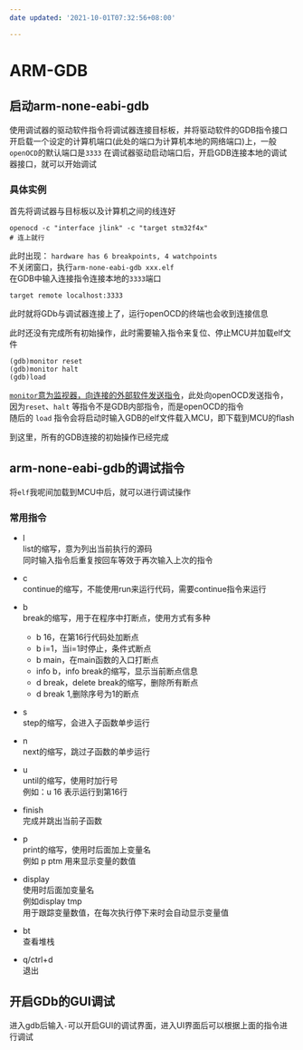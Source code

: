 ```yaml
---
date updated: '2021-10-01T07:32:56+08:00'

---
```


# ARM-GDB

## 启动arm-none-eabi-gdb

使用调试器的驱动软件指令将调试器连接目标板，并将驱动软件的GDB指令接口开启载一个设定的计算机端口(此处的端口为计算机本地的网络端口)上，一般`openOCD`的默认端口是`3333`
在调试器驱动启动端口后，开启GDB连接本地的调试器接口，就可以开始调试

### 具体实例

首先将调试器与目标板以及计算机之间的线连好

```shell
openocd -c "interface jlink" -c "target stm32f4x" 
# 连上就行
```

此时出现：
`hardware has 6 breakpoints, 4 watchpoints`\
不关闭窗口，执行`arm-none-eabi-gdb xxx.elf`\
在GDB中输入连接指令连接本地的`3333`端口

```shell
target remote localhost:3333
```

此时就将GDb与调试器连接上了，运行openOCD的终端也会收到连接信息

此时还没有完成所有初始操作，此时需要输入指令来复位、停止MCU并加载elf文件

```scritp
(gdb)monitor reset
(gdb)monitor halt
(gdb)load
```

<u>`monitor`意为监视器，向连接的外部软件发送指令</u>，此处向openOCD发送指令，因为`reset`、`halt` 等指令不是GDB内部指令，而是openOCD的指令\
随后的 `load` 指令会将启动时输入GDB的elf文件载入MCU，即下载到MCU的flash

到这里，所有的GDB连接的初始操作已经完成

## arm-none-eabi-gdb的调试指令

将`elf`我呢间加载到MCU中后，就可以进行调试操作

### 常用指令

- l</br>list的缩写，意为列出当前执行的源码</br>同时输入指令后重复按回车等效于再次输入上次的指令

- c</br>continue的缩写，不能使用run来运行代码，需要continue指令来运行

- b</br>break的缩写，用于在程序中打断点，使用方式有多种
  - b 16，在第16行代码处加断点
  - b i=1，当i=1时停止，条件式断点
  - b main，在main函数的入口打断点
  - info b，info break的缩写，显示当前断点信息
  - d break，delete break的缩写，删除所有断点
  - d break 1,删除序号为1的断点

- s</br>step的缩写，会进入子函数单步运行

- n</br>next的缩写，跳过子函数的单步运行

- u</br>until的缩写，使用时加行号</br>例如：u 16 表示运行到第16行

- finish</br>完成并跳出当前子函数

- p</br>print的缩写，使用时后面加上变量名</br>例如 p ptm 用来显示变量的数值

- display</br>使用时后面加变量名</br>例如display tmp</br>用于跟踪变量数值，在每次执行停下来时会自动显示变量值

- bt</br>查看堆栈

- q/ctrl+d</br>退出

## 开启GDb的GUI调试

进入gdb后输入`-`可以开启GUI的调试界面，进入UI界面后可以根据上面的指令进行调试

